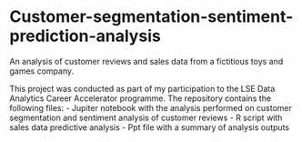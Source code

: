 # Customer-segmentation-sentiment-prediction-analysis
An analysis of customer reviews and sales data from a fictitious toys and games company.

This project was conducted as part of my participation to the LSE Data Analytics Career Accelerator programme. The repository contains the following files:
    - Jupiter notebook with the analysis performed on customer segmentation and sentiment analysis of customer reviews
    - R script with sales data predictive analysis
    - Ppt file with a summary of analysis outputs
